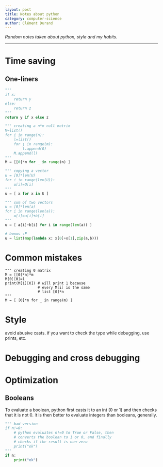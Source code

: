 ```yaml
---
layout: post
title: Notes about python
category: computer-science
author: Clément Durand
---
```


*Random notes taken about python, style and my habits.*

---

# Time saving

## One-liners

```python
"""
if x:
    return y
else:
    return z
"""
return y if x else z
```

```python
""" creating a n*m null matrix
M=list()
for i in range(n):
    l=list()
    for j in range(m):
        l.append(0)
    M.append(l)
"""
M = [[0]*m for _ in range(n) ]
```

```python
""" copying a vector
u = [0]*len(U)
for i in range(len(U)):
    u[i]=U[i]
"""
u = [ x for x in U ]
```

```python
""" sum of two vectors
u = [0]*len(a)
for i in range(len(a)):
    u[i]=a[i]+b[i]
"""
u = [ a[i]+b[i] for i in range(len(a)) ]

# bonus :P
u = list(map(lambda x: x[0]+x[1],zip(a,b)))
```

# Common mistakes

```
""" creating 0 matrix
M = [[0]*n]*m
M[0][0]=1
print(M[1][0]) # will print 1 because
               # every M[i] is the same
               # list [0]*n
"""
M = [ [0]*n for _ in range(m) ]
```

# Style

avoid abusive casts. if you want to check the type while debugging, use prints, etc.

# Debugging and cross debugging

# Optimization

## Booleans

To evaluate a boolean, python first casts it to an int (0 or 1) and then
checks that it is not 0. It is then better to evaluate integers than
booleans, generally.

```python
""" bad version
if n!=0:
    # python evaluates n!=0 to True or False, then
    # converts the boolean to 1 or 0, and finally
    # checks if the result is non-zero
    print("ok")
"""
if n:
    print("ok")
```
